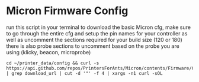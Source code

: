# Micron Firmware Config

run this script in your terminal to download the basic Micron cfg, 
make sure to go through the entire cfg and setup the pin names for your controller as well as uncomment the sections required for your build size (120 or 180) 
there is also probe sections to uncomment based on the probe you are using (klicky, beacon, microprobe) 



```
cd ~/printer_data/config && curl -s https://api.github.com/repos/PrintersForAnts/Micron/contents/Firmware/Config | grep download_url | cut -d '"' -f 4 | xargs -n1 curl -sOL
